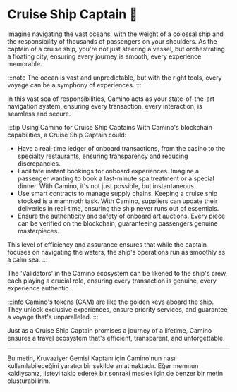 

# Cruise Ship Captain 🚢

Imagine navigating the vast oceans, with the weight of a colossal ship and the responsibility of thousands of passengers on your shoulders. As the captain of a cruise ship, you're not just steering a vessel, but orchestrating a floating city, ensuring every journey is smooth, every experience memorable.

:::note
The ocean is vast and unpredictable, but with the right tools, every voyage can be a symphony of experiences.
:::

In this vast sea of responsibilities, Camino acts as your state-of-the-art navigation system, ensuring every transaction, every interaction, is seamless and secure.

:::tip Using Camino for Cruise Ship Captains
With Camino's blockchain capabilities, a Cruise Ship Captain could:
- Have a real-time ledger of onboard transactions, from the casino to the specialty restaurants, ensuring transparency and reducing discrepancies.
- Facilitate instant bookings for onboard experiences. Imagine a passenger wanting to book a last-minute spa treatment or a special dinner. With Camino, it's not just possible, but instantaneous.
- Use smart contracts to manage supply chains. Keeping a cruise ship stocked is a mammoth task. With Camino, suppliers can update their deliveries in real-time, ensuring the ship never runs out of essentials.
- Ensure the authenticity and safety of onboard art auctions. Every piece can be verified on the blockchain, guaranteeing passengers genuine masterpieces.

This level of efficiency and assurance ensures that while the captain focuses on navigating the waters, the ship's operations run as smoothly as a calm sea.
:::

The 'Validators' in the Camino ecosystem can be likened to the ship's crew, each playing a crucial role, ensuring every transaction is genuine, every experience authentic.

:::info
Camino's tokens (CAM) are like the golden keys aboard the ship. They unlock exclusive experiences, ensure priority services, and guarantee a voyage that's unparalleled.
:::

Just as a Cruise Ship Captain promises a journey of a lifetime, Camino ensures a travel ecosystem that's efficient, transparent, and unforgettable.

---

Bu metin, Kruvaziyer Gemisi Kaptanı için Camino'nun nasıl kullanılabileceğini yaratıcı bir şekilde anlatmaktadır. Eğer memnun kaldıysanız, listeyi takip ederek bir sonraki meslek için de benzer bir metin oluşturabilirim.